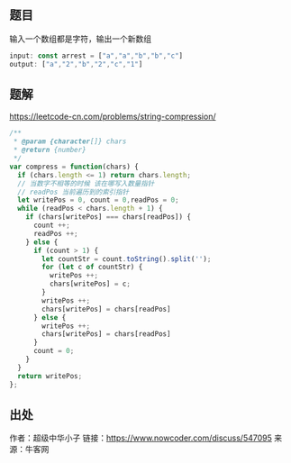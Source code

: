 
## 题目
输入一个数组都是字符，输出一个新数组
```js
input: const arrest = ["a","a","b","b","c"]
output: ["a","2","b","2","c","1"]
```
## 题解
https://leetcode-cn.com/problems/string-compression/
```js
/**
 * @param {character[]} chars
 * @return {number}
 */
var compress = function(chars) {
  if (chars.length <= 1) return chars.length;
  // 当数字不相等的时候 该在哪写入数量指针
  // readPos 当前遍历到的索引指针
  let writePos = 0, count = 0,readPos = 0;
  while (readPos < chars.length + 1) {
    if (chars[writePos] === chars[readPos]) {
      count ++;
      readPos ++;
    } else {
      if (count > 1) {
        let countStr = count.toString().split('');
        for (let c of countStr) {
          writePos ++;
          chars[writePos] = c;
        }
        writePos ++;
        chars[writePos] = chars[readPos]
      } else {
        writePos ++;
        chars[writePos] = chars[readPos]
      }
      count = 0;
    }
  }
  return writePos;
};
```

## 出处
作者：超级中华小子
链接：https://www.nowcoder.com/discuss/547095
来源：牛客网